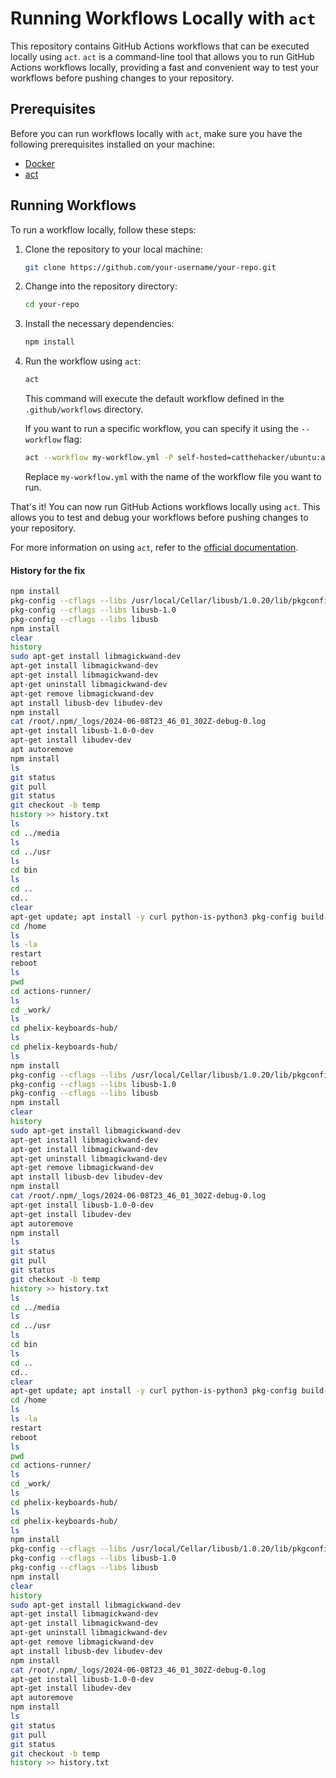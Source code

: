 # Running Workflows Locally with `act`

This repository contains GitHub Actions workflows that can be executed locally using `act`. `act` is a command-line tool that allows you to run GitHub Actions workflows locally, providing a fast and convenient way to test your workflows before pushing changes to your repository.

## Prerequisites

Before you can run workflows locally with `act`, make sure you have the following prerequisites installed on your machine:

- [Docker](https://www.docker.com/get-started)
- [act](https://github.com/nektos/act#installation)

## Running Workflows

To run a workflow locally, follow these steps:

1. Clone the repository to your local machine:

    ```bash
    git clone https://github.com/your-username/your-repo.git
    ```

2. Change into the repository directory:

    ```bash
    cd your-repo
    ```

3. Install the necessary dependencies:

    ```bash
    npm install
    ```

4. Run the workflow using `act`:

    ```bash
    act
    ```

    This command will execute the default workflow defined in the `.github/workflows` directory.

    If you want to run a specific workflow, you can specify it using the `--workflow` flag:

    ```bash
    act --workflow my-workflow.yml -P self-hosted=catthehacker/ubuntu:act-latest
    ```

    Replace `my-workflow.yml` with the name of the workflow file you want to run.

That's it! You can now run GitHub Actions workflows locally using `act`. This allows you to test and debug your workflows before pushing changes to your repository.

For more information on using `act`, refer to the [official documentation](https://github.com/nektos/act).


#### History for the fix 

```sh
npm install
pkg-config --cflags --libs /usr/local/Cellar/libusb/1.0.20/lib/pkgconfig/libusb-1.0.pc
pkg-config --cflags --libs libusb-1.0
pkg-config --cflags --libs libusb
npm install
clear
history
sudo apt-get install libmagickwand-dev
apt-get install libmagickwand-dev
apt-get install libmagickwand-dev
apt-get uninstall libmagickwand-dev
apt-get remove libmagickwand-dev
apt install libusb-dev libudev-dev
npm install
cat /root/.npm/_logs/2024-06-08T23_46_01_302Z-debug-0.log
apt-get install libusb-1.0-0-dev
apt-get install libudev-dev
apt autoremove
npm install
ls
git status
git pull
git status
git checkout -b temp
history >> history.txt
ls
cd ../media
ls
cd ../usr
ls
cd bin
ls
cd ..
cd..
clear
apt-get update; apt install -y curl python-is-python3 pkg-config build-essential
cd /home
ls
ls -la
restart
reboot
ls
pwd
cd actions-runner/
ls
cd _work/
ls
cd phelix-keyboards-hub/
ls
cd phelix-keyboards-hub/
ls
npm install
pkg-config --cflags --libs /usr/local/Cellar/libusb/1.0.20/lib/pkgconfig/libusb-1.0.pc
pkg-config --cflags --libs libusb-1.0
pkg-config --cflags --libs libusb
npm install
clear
history
sudo apt-get install libmagickwand-dev
apt-get install libmagickwand-dev
apt-get install libmagickwand-dev
apt-get uninstall libmagickwand-dev
apt-get remove libmagickwand-dev
apt install libusb-dev libudev-dev
npm install
cat /root/.npm/_logs/2024-06-08T23_46_01_302Z-debug-0.log
apt-get install libusb-1.0-0-dev
apt-get install libudev-dev
apt autoremove
npm install
ls
git status
git pull
git status
git checkout -b temp
history >> history.txt
ls
cd ../media
ls
cd ../usr
ls
cd bin
ls
cd ..
cd..
clear
apt-get update; apt install -y curl python-is-python3 pkg-config build-essential
cd /home
ls
ls -la
restart
reboot
ls
pwd
cd actions-runner/
ls
cd _work/
ls
cd phelix-keyboards-hub/
ls
cd phelix-keyboards-hub/
ls
npm install
pkg-config --cflags --libs /usr/local/Cellar/libusb/1.0.20/lib/pkgconfig/libusb-1.0.pc
pkg-config --cflags --libs libusb-1.0
pkg-config --cflags --libs libusb
npm install
clear
history
sudo apt-get install libmagickwand-dev
apt-get install libmagickwand-dev
apt-get install libmagickwand-dev
apt-get uninstall libmagickwand-dev
apt-get remove libmagickwand-dev
apt install libusb-dev libudev-dev
npm install
cat /root/.npm/_logs/2024-06-08T23_46_01_302Z-debug-0.log
apt-get install libusb-1.0-0-dev
apt-get install libudev-dev
apt autoremove
npm install
ls
git status
git pull
git status
git checkout -b temp
history >> history.txt
````